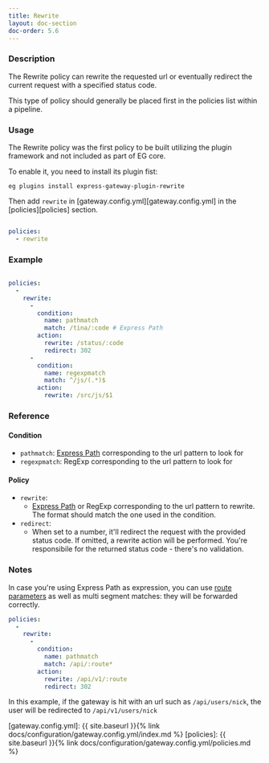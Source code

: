 ```yaml
---
title: Rewrite
layout: doc-section
doc-order: 5.6
---
```


### Description

The Rewrite policy can rewrite the requested url or eventually redirect the current request with a specified
status code.

This type of policy should generally be placed first in the policies list within a pipeline.

### Usage

The Rewrite policy was the first policy to be built utilizing the plugin framework and not included as part of EG core.

To enable it, you need to install its plugin fist:

`eg plugins install express-gateway-plugin-rewrite`

Then add `rewrite` in [gateway.config.yml][gateway.config.yml] in the [policies][policies] section.

```yaml

policies:
  - rewrite
```

### Example

```yaml

policies:
  -
    rewrite:
      -
        condition:
          name: pathmatch
          match: /tina/:code # Express Path
        action:
          rewrite: /status/:code
          redirect: 302
      -
        condition:
          name: regexpmatch
          match: ^/js/(.*)$
        action:
          rewrite: /src/js/$1
```

### Reference

#### Condition

* `pathmatch`: [Express Path](https://expressjs.com/en/guide/routing.html#route-paths) corresponding to the url pattern to look for
* `regexpmatch`: RegExp corresponding to the url pattern to look for

#### Policy

* `rewrite`:
  - [Express Path](https://expressjs.com/en/guide/routing.html#route-paths) or RegExp corresponding to the url pattern to rewrite.
    The format should match the one used in the condition.
* `redirect`:
   - When set to a number, it'll redirect the request with the provided status code. If omitted, a rewrite action will
   be performed. You're responsibile for the returned status code - there's no validation.

### Notes

In case you're using Express Path as expression, you can use
[route parameters](https://expressjs.com/en/guide/routing.html#route-parameters) as well as multi segment matches: they
will be forwarded correctly.

```yaml
policies:
  -
    rewrite:
      -
        condition:
          name: pathmatch
          match: /api/:route*
        action:
          rewrite: /api/v1/:route
          redirect: 302
```

In this example, if the gateway is hit with an url such as `/api/users/nick`, the user will be redirected to
`/api/v1/users/nick`

[gateway.config.yml]: {{ site.baseurl }}{% link docs/configuration/gateway.config.yml/index.md %}
[policies]: {{ site.baseurl }}{% link docs/configuration/gateway.config.yml/policies.md %}
